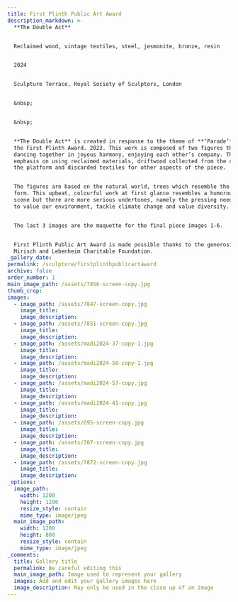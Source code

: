```yaml
---
title: First Plinth Public Art Award
description_markdown: >-
  **The Double Act**


  Reclaimed wood, vintage textiles, steel, jesmonite, bronze, resin


  2024


  Sculpture Terrace, Royal Society of Sculptors, London


  &nbsp;


  &nbsp;


  **The Double Act** is created in response to the theme of **‘Parade’**, for
  the First Plinth Award. 2023. This work is composed of two figures that are
  dancing together in joyous harmony, enjoying each other’s company. There is an
  emphasis on using reclaimed materials, driftwood collected from the coast for
  the platform and discarded textiles for other aspects of the piece.


  The figures are based on the natural world, trees which resemble the human
  form. This upbeat, colourful work at first glance resembles a humorous party
  scene but there are more serious undertones, namely the pressing need for us
  to value our environment, tackle climate change and value diversity.


  The last 3 images are the maquette for the final piece images 1-6.


  First Plinth Public Art Award is made possible thanks to the generosity of the
  Mirisch and Lebenheim Charitable Foundation.
_gallery_date:
permalink: /sculpture/firstplinthpublicartaward
archive: false
order_number: 1
main_image_path: /assets/7856-screen-copy.jpg
thumb_crop:
images:
  - image_path: /assets/7847-screen-copy.jpg
    image_title:
    image_description:
  - image_path: /assets/7851-screen-copy.jpg
    image_title:
    image_description:
  - image_path: /assets/madi2024-37-copy-1.jpg
    image_title:
    image_description:
  - image_path: /assets/madi2024-50-copy-1.jpg
    image_title:
    image_description:
  - image_path: /assets/madi2024-57-copy.jpg
    image_title:
    image_description:
  - image_path: /assets/madi2024-41-copy.jpg
    image_title:
    image_description:
  - image_path: /assets/695-screen-copy.jpg
    image_title:
    image_description:
  - image_path: /assets/707-screen-copy.jpg
    image_title:
    image_description:
  - image_path: /assets/7872-screen-copy.jpg
    image_title:
    image_description:
_options:
  image_path:
    width: 1200
    height: 1200
    resize_style: contain
    mime_type: image/jpeg
  main_image_path:
    width: 1200
    height: 800
    resize_style: contain
    mime_type: image/jpeg
_comments:
  title: Gallery title
  permalink: Be careful editing this
  main_image_path: Image used to represent your gallery
  images: Add and edit your gallery images here
  image_description: May only be used in the close up of an image
---
```

